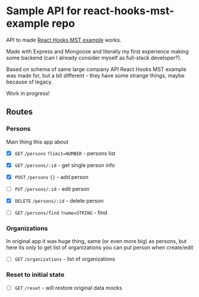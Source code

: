 # Sample API for react-hooks-mst-example repo

API to made [React Hooks MST example](https://github.com/random1911/react-hooks-mst-example) works.

Made with Express and Mongoose and literally my first experience making some backend (can I already consider myself as full-stack developer?).

Based on schema of same large company API React Hooks MST example was made for, but a bit different - they have some strange things, maybe because of legacy.

Work in progress!

## Routes

### Persons

Main thing this app about

-[x] `GET` `/persons` `?limit=NUMBER` - persons list

-[x] `GET` `/persons/:id` - get single person info

-[x] `POST` `/persons` `{}` - add person

-[ ] `PUT` `/persons/:id` - edit person

-[x] `DELETE` `/persons/:id` - delete person

-[ ] `GET` `/persons/find` `?name=STRING` - find

### Organizations

In original app it was huge thing, same (or even more big) as persons, but here its only to get list of organizations you can put person when create/edit

-[ ] `GET` `/organizations` - list of organizations

### Reset to initial state

-[ ] `GET` `/reset` - will restore original data mocks

